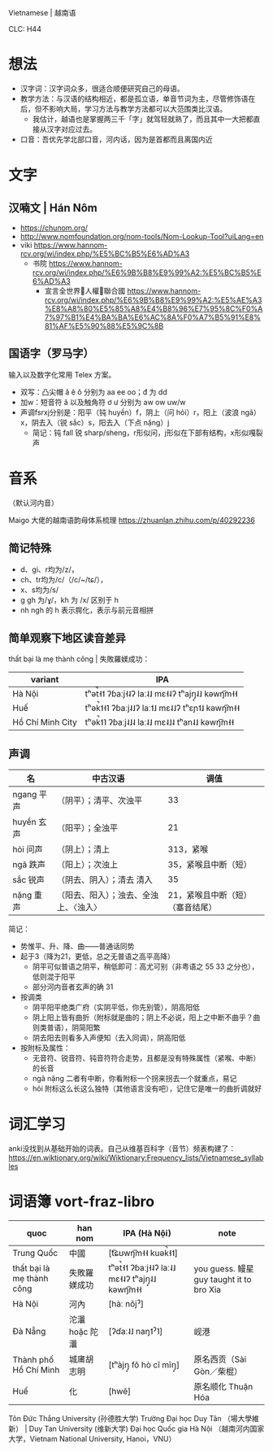Vietnamese | 越南语

CLC: H44

# 想法

- 汉字词：汉字词众多，很适合顺便研究自己的母语。
- 教学方法：与汉语的结构相近，都是孤立语，单音节词为主，尽管修饰语在后，但不影响大局，学习方法与教学方法都可以大范围类比汉语。
    - 我估计，越语也是掌握两三千「字」就驾轻就熟了，而且其中一大把都直接从汉字对应过去。
- 口音：吾优先学北部口音，河内话，因为是首都而且离国内近

# 文字

## 汉喃文 | Hán Nôm

- https://chunom.org/
- http://www.nomfoundation.org/nom-tools/Nom-Lookup-Tool?uiLang=en
- viki https://www.hannom-rcv.org/wi/index.php/%E5%BC%B5%E6%AD%A3
    - 书院 https://www.hannom-rcv.org/wi/index.php/%E6%9B%B8%E9%99%A2:%E5%BC%B5%E6%AD%A3
        - 宣言全世界𧗱人權𧵑聯合國 https://www.hannom-rcv.org/wi/index.php/%E6%9B%B8%E9%99%A2:%E5%AE%A3%E8%A8%80%E5%85%A8%E4%B8%96%E7%95%8C%F0%A7%97%B1%E4%BA%BA%E6%AC%8A%F0%A7%B5%91%E8%81%AF%E5%90%88%E5%9C%8B

## 国语字（罗马字）

输入以及数字化常用 Telex 方案。

- 双写：凸尖帽 â ê ô 分别为 aa ee oo；đ 为 dd
- 加w：短音符 ă 以及触角符 ơ ư 分别为 aw ow uw/w
- 声调fsrxj分别是：阳平（钝 huyền）f，阴上（问 hỏi）r，阳上（波浪 ngã）x，阴去入（锐 sắc）s，阳去入（下点 nặng）j
    - 简记：钝 fall 锐 sharp/sheng，r形似问，j形似在下部有结构，x形似嘎裂声

# 音系

（默认河内音）

Maigo 大佬的越南语韵母体系梳理 https://zhuanlan.zhihu.com/p/40292236

## 简记特殊

- d、gi、r均为/z/，
- ch、tr均为/c/（/c/~/tɕ/），
- x、s均为/s/
- g gh 为/ɣ/，kh 为 /x/ 区别于 h
- nh ngh 的 h 表示腭化，表示与前元音相拼

## 简单观察下地区读音差异

thất bại là mẹ thành công | 失敗羅媄成功：

variant|IPA
-|-
Hà Nội | tʰət̚˧˦ ʔɓaːj˧˨ʔ laː˨˩ mɛ˧˨ʔ tʰajŋ̟˨˩ kəwŋ͡m˧˧
Huế | tʰək̚˦˧˥ ʔɓaːj˨˩ʔ laː˦˩ mɛ˨˩ʔ tʰɛɲ˦˩ kəwŋ͡m˧˧
Hồ Chí Minh City | tʰək̚˦˥ ʔɓaːj˨˩˨ laː˨˩ mɛ˨˩˨ tʰan˨˩ kəwŋ͡m˧˧

## 声调

名 | 中古汉语 | 调值
-|-|-
ngang 平声 | （阴平）；清平、次浊平 | 33
huyền 玄声 | （阳平）；全浊平 | 21
hỏi 问声 | （阴上）；清上 | 313，紧喉
ngã 跌声 | （阳上）；次浊上 | 35，紧喉且中断（短）
sắc 锐声 | （阴去、阴入）；清去 清入 | 35
nặng 重声 | （阳去、阳入）；浊去、全浊上、〈浊入〉 | 21，紧喉且中断（短）（塞音结尾）

简记：

- 势惟平、升、降、曲——普通话同势
- 起于3（降为21，更低，总之无普语之高平高降）
    - 阴平可似普语之阴平，稍低即可：高尤可别（非粤语之 55 33 之分也），低则混于阳平
    - 部分河内音者玄声的确 31
- 按调类
    - 阴平阳平绝类广府（实阴平低，你先别管），阴高阳低
    - 阴上阳上皆有曲折（附标就是曲的；阴上不必说，阳上之中断不曲乎？曲则类普语），阴简阳繁
    - 阴去阳去则看多入声便知（去入同调），阴高阳低
- 按附标及属性：
    - 无音符、锐音符、钝音符符合走势，且都是没有特殊属性（紧喉、中断）的长音
    - ngã nặng 二者有中断，你看附标一个拐来拐去一个就重点，易记
    - hỏi 附标这么长这么独特（其他语言没有吧），记住它是唯一的曲折调就好

# 词汇学习

anki没找到从基础开始的词表。自己从维基百科字（音节）频表构建了： https://en.wiktionary.org/wiki/Wiktionary:Frequency_lists/Vietnamese_syllables

# 词语簿 vort-fraz-libro

quoc | han nom | IPA (Hà Nội) | note
-|-|-|-
Trung Quốc | 中國 | [t͡ɕʊwŋ͡m˧˧ kuək̚˧˦]
thất bại là mẹ thành công | 失敗羅媄成功 | tʰət̚˧˦ ʔɓaːj˧˨ʔ laː˨˩ mɛ˧˨ʔ tʰajŋ̟˨˩ kəwŋ͡m˧˧ | you guess. 鳗星 guy taught it to bro Xia
Hà Nội | 河內 | [hàː nôjˀ] |
Đà Nẵng | 沱㶞 hoặc 陀㶞 | [ʔɗaː˨˩ naŋ˦ˀ˥] | 岘港
Thành phố Hồ Chí Minh | 城庯胡志明 | [tʰàjŋ̟ fǒ hò cǐ mīŋ̟] | 原名西贡（Sài Gòn／柴棍）
Huế | 化 | [hwě] | 原名顺化 Thuận Hóa

Tôn Đức Thắng University (孙德胜大学)
Trường Đại học Duy Tân （場大學維新） | Duy Tan University (维新大学)
Đại học Quốc gia Hà Nội （越南河内国家大学，Vietnam National University, Hanoi，VNU）

